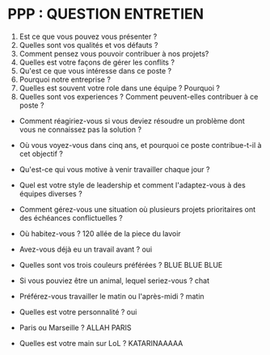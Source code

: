 # PPP : QUESTION ENTRETIEN

1) Est ce que vous pouvez vous présenter ? 
2) Quelles sont vos qualités et vos défauts ?
3) Comment pensez vous pouvoir contribuer à nos projets?
4) Quelles est votre façons de gérer les conflits ?
5) Qu'est ce que vous intéresse dans ce poste ?
6) Pourquoi notre entreprise ?
7) Quelles est souvent votre role dans une équipe ? Pourquoi ?
8) Quelles sont vos experiences ? Comment peuvent-elles contribuer à ce poste ?

- Comment réagiriez-vous si vous deviez résoudre un problème dont vous ne connaissez pas la solution ?
- Où vous voyez-vous dans cinq ans, et pourquoi ce poste contribue-t-il à cet objectif ?
- Qu'est-ce qui vous motive à venir travailler chaque jour ?
- Quel est votre style de leadership et comment l'adaptez-vous à des équipes diverses ?
- Comment gérez-vous une situation où plusieurs projets prioritaires ont des échéances conflictuelles ?


- Où habitez-vous ? 120 allée de la piece du lavoir
- Avez-vous déjà eu un travail avant ? oui
- Quelles sont vos trois couleurs préférées ? BLUE BLUE BLUE
- Si vous pouviez être un animal, lequel seriez-vous ? chat
- Préférez-vous travailler le matin ou l'après-midi ? matin
- Quelles est votre personnalité ? oui
- Paris ou Marseille ? ALLAH PARIS 
- Quelles est votre main sur LoL ? KATARINAAAAA